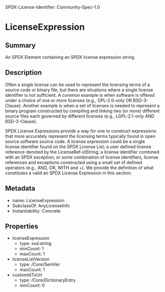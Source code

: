 SPDX-License-Identifier: Community-Spec-1.0

# LicenseExpression

## Summary

An SPDX Element containing an SPDX license expression string.

## Description

Often a single license can be used to represent the licensing terms of a source code or binary file, but there are situations where a single license identifier is not sufficient. A common example is when software is offered under a choice of one or more licenses (e.g., GPL-2.0-only OR BSD-3-Clause). Another example is when a set of licenses is needed to represent a binary program constructed by compiling and linking two (or more) different source files each governed by different licenses (e.g., LGPL-2.1-only AND BSD-3-Clause).

SPDX License Expressions provide a way for one to construct expressions that more accurately represent the licensing terms typically found in open source software source code. A license expression could be a single license identifier found on the SPDX License List; a user defined license reference denoted by the LicenseRef-idString; a license identifier combined with an SPDX exception; or some combination of license identifiers, license references and exceptions constructed using a small set of defined operators (e.g., AND, OR, WITH and +). We provide the definition of what constitutes a valid an SPDX License Expression in this section.

## Metadata

- name: LicenseExpression
- SubclassOf: AnyLicenseInfo
- Instantiability: Concrete

## Properties
- licenseExpression
  - type: xsd:string
  - minCount: 1
  - maxCount: 1
- licenseListVersion
  - type: /Core/SemVer
  - maxCount: 1
- customIdToUri
  - type: /Core/DictionaryEntry
  - minCount: 0
